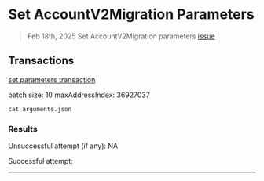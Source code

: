 # Set AccountV2Migration Parameters

> Feb 18th, 2025
Set AccountV2Migration parameters [issue](https://github.com/onflow/service-account/issues/359)

## Transactions

[set parameters transaction](../../../../templates/set_migration_v2_params.cdc)

batch size: 10
maxAddressIndex: 36927037

`cat arguments.json`

### Results

Unsuccessful attempt (if any): NA

Successful attempt: 


___
